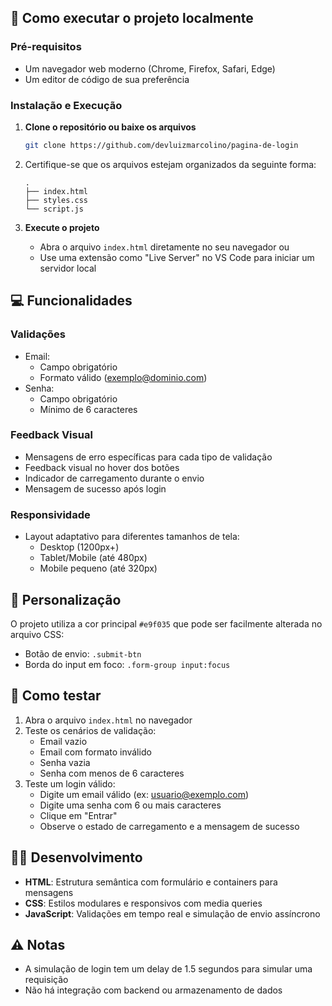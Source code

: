 ## 🚀 Como executar o projeto localmente

### Pré-requisitos

- Um navegador web moderno (Chrome, Firefox, Safari, Edge)
- Um editor de código de sua preferência

### Instalação e Execução

1. **Clone o repositório ou baixe os arquivos**
   ```bash
   git clone https://github.com/devluizmarcolino/pagina-de-login
   ```

2. Certifique-se que os arquivos estejam organizados da seguinte forma:
   ```
   .
   ├── index.html
   ├── styles.css
   └── script.js
   ```

3. **Execute o projeto**
   - Abra o arquivo `index.html` diretamente no seu navegador
   ou
   - Use uma extensão como "Live Server" no VS Code para iniciar um servidor local

## 💻 Funcionalidades

### Validações
- Email:
  - Campo obrigatório
  - Formato válido (exemplo@dominio.com)
- Senha:
  - Campo obrigatório
  - Mínimo de 6 caracteres

### Feedback Visual
- Mensagens de erro específicas para cada tipo de validação
- Feedback visual no hover dos botões
- Indicador de carregamento durante o envio
- Mensagem de sucesso após login

### Responsividade
- Layout adaptativo para diferentes tamanhos de tela:
  - Desktop (1200px+)
  - Tablet/Mobile (até 480px)
  - Mobile pequeno (até 320px)

## 🎨 Personalização

O projeto utiliza a cor principal `#e9f035` que pode ser facilmente alterada no arquivo CSS:
- Botão de envio: `.submit-btn`
- Borda do input em foco: `.form-group input:focus`

## 🧪 Como testar

1. Abra o arquivo `index.html` no navegador
2. Teste os cenários de validação:
   - Email vazio
   - Email com formato inválido
   - Senha vazia
   - Senha com menos de 6 caracteres
3. Teste um login válido:
   - Digite um email válido (ex: usuario@exemplo.com)
   - Digite uma senha com 6 ou mais caracteres
   - Clique em "Entrar"
   - Observe o estado de carregamento e a mensagem de sucesso

## 👨‍💻 Desenvolvimento

- **HTML**: Estrutura semântica com formulário e containers para mensagens
- **CSS**: Estilos modulares e responsivos com media queries
- **JavaScript**: Validações em tempo real e simulação de envio assíncrono

## ⚠️ Notas

- A simulação de login tem um delay de 1.5 segundos para simular uma requisição
- Não há integração com backend ou armazenamento de dados
